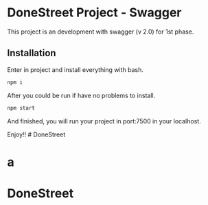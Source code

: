 # DoneStreet Project - Swagger

This project is an development with swagger (v 2.0) for 1st phase. 

## Installation

Enter in project and install everything with bash.

```bash
npm i
```

After you could be run if have no problems to install.

```bash
npm start
```

And finished, you will run your project in port:7500 in your localhost.

Enjoy!! # DoneStreet
# a
# DoneStreet
